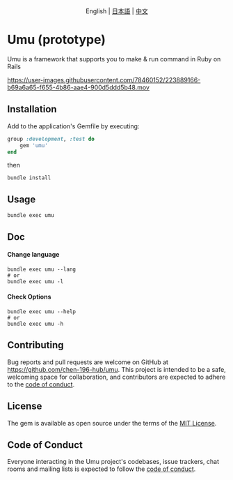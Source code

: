 <div align="center">
    English | <a href="https://github.com/chen-196-hub/umu/blob/main/README.ja.md">日本語</a> | <a href="https://github.com/chen-196-hub/umu/blob/main/README.zh.md">中文</a>
</div>

# Umu (prototype)

Umu is a framework that supports you to make & run command in Ruby on Rails





https://user-images.githubusercontent.com/78460152/223889166-b69a6a65-f655-4b86-aae4-900d5ddd5b48.mov




## Installation

Add to the application's Gemfile by executing:
```ruby
group :development, :test do
    gem 'umu'
end
```
then 
```
bundle install
```
## Usage
    bundle exec umu 

## Doc

#### Change language
```
bundle exec umu --lang
# or
bundle exec umu -l
```
#### Check Options
```
bundle exec umu --help
# or
bundle exec umu -h
```

## Contributing

Bug reports and pull requests are welcome on GitHub at https://github.com/chen-196-hub/umu. This project is intended to be a safe, welcoming space for collaboration, and contributors are expected to adhere to the [code of conduct](https://github.com/chen-196-hub/umu/blob/main/CODE_OF_CONDUCT.md).

## License

The gem is available as open source under the terms of the [MIT License](https://opensource.org/licenses/MIT).

## Code of Conduct

Everyone interacting in the Umu project's codebases, issue trackers, chat rooms and mailing lists is expected to follow the [code of conduct](https://github.com/chen-196-hub/umu/blob/main/CODE_OF_CONDUCT.md).

